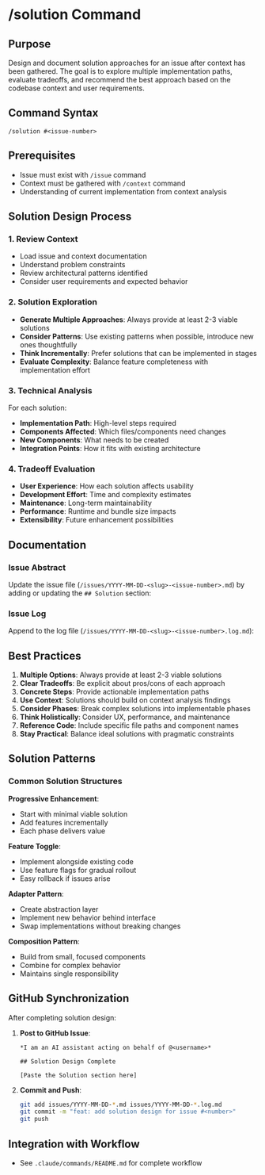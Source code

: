 # /solution Command

## Purpose
Design and document solution approaches for an issue after context has been gathered. The goal is to explore multiple implementation paths, evaluate tradeoffs, and recommend the best approach based on the codebase context and user requirements.

## Command Syntax
```
/solution #<issue-number>
```

## Prerequisites
- Issue must exist with `/issue` command
- Context must be gathered with `/context` command
- Understanding of current implementation from context analysis

## Solution Design Process

### 1. Review Context
- Load issue and context documentation
- Understand problem constraints
- Review architectural patterns identified
- Consider user requirements and expected behavior

### 2. Solution Exploration
- **Generate Multiple Approaches**: Always provide at least 2-3 viable solutions
- **Consider Patterns**: Use existing patterns when possible, introduce new ones thoughtfully
- **Think Incrementally**: Prefer solutions that can be implemented in stages
- **Evaluate Complexity**: Balance feature completeness with implementation effort

### 3. Technical Analysis
For each solution:
- **Implementation Path**: High-level steps required
- **Components Affected**: Which files/components need changes
- **New Components**: What needs to be created
- **Integration Points**: How it fits with existing architecture

### 4. Tradeoff Evaluation
- **User Experience**: How each solution affects usability
- **Development Effort**: Time and complexity estimates
- **Maintenance**: Long-term maintainability
- **Performance**: Runtime and bundle size impacts
- **Extensibility**: Future enhancement possibilities

## Documentation

### Issue Abstract
Update the issue file (`/issues/YYYY-MM-DD-<slug>-<issue-number>.md`) by adding or updating the `## Solution` section:

### Issue Log
Append to the log file (`/issues/YYYY-MM-DD-<slug>-<issue-number>.log.md`):

## Best Practices

1. **Multiple Options**: Always provide at least 2-3 viable solutions
2. **Clear Tradeoffs**: Be explicit about pros/cons of each approach
3. **Concrete Steps**: Provide actionable implementation paths
4. **Use Context**: Solutions should build on context analysis findings
5. **Consider Phases**: Break complex solutions into implementable phases
6. **Think Holistically**: Consider UX, performance, and maintenance
7. **Reference Code**: Include specific file paths and component names
8. **Stay Practical**: Balance ideal solutions with pragmatic constraints

## Solution Patterns

### Common Solution Structures

**Progressive Enhancement**:
- Start with minimal viable solution
- Add features incrementally
- Each phase delivers value

**Feature Toggle**:
- Implement alongside existing code
- Use feature flags for gradual rollout
- Easy rollback if issues arise

**Adapter Pattern**:
- Create abstraction layer
- Implement new behavior behind interface
- Swap implementations without breaking changes

**Composition Pattern**:
- Build from small, focused components
- Combine for complex behavior
- Maintains single responsibility

## GitHub Synchronization

After completing solution design:

1. **Post to GitHub Issue**: 
   ```
   *I am an AI assistant acting on behalf of @<username>*
   
   ## Solution Design Complete
   
   [Paste the Solution section here]
   ```

2. **Commit and Push**:
   ```bash
   git add issues/YYYY-MM-DD-*.md issues/YYYY-MM-DD-*.log.md
   git commit -m "feat: add solution design for issue #<number>"
   git push
   ```

## Integration with Workflow

- See `.claude/commands/README.md` for complete workflow
